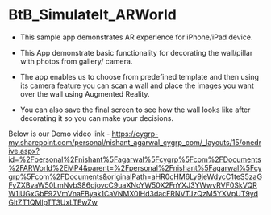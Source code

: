 # BtB_SimulateIt_ARWorld

* This sample app demonstrates AR experience for iPhone/iPad device.

* This App demonstrate basic functionality for decorating the wall/pillar with photos from gallery/ camera.

* The app enables us to choose from predefined template and then using its camera feature you can scan a wall and place the images you want over the wall using Augmented Reality.

* You can also save the final screen to see how the wall looks like after decorating it so you can make your decisions.


Below is our Demo video link - 
https://cygrp-my.sharepoint.com/personal/nishant_agarwal_cygrp_com/_layouts/15/onedrive.aspx?id=%2Fpersonal%2Fnishant%5Fagarwal%5Fcygrp%5Fcom%2FDocuments%2FARWorld%2EMP4&parent=%2Fpersonal%2Fnishant%5Fagarwal%5Fcygrp%5Fcom%2FDocuments&originalPath=aHR0cHM6Ly9jeWdycC1teS5zaGFyZXBvaW50LmNvbS86djovcC9uaXNoYW50X2FnYXJ3YWwvRVF0SkVQRW1iUGxGbE92VmVnaFByak1CaVNMX0lHd3dacFRNVTJzQzM5YXVpUT9ydGltZT1QMlpTT3UxLTEwZw
